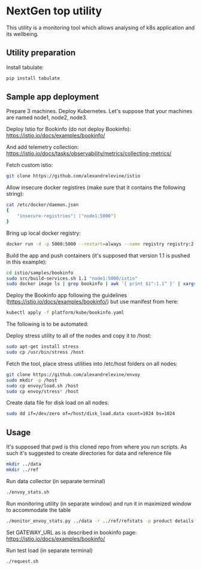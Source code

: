 # NextGen top utility

This utility is a monitoring tool which allows analysing of k8s application and its wellbeing.

## Utility preparation

Install tabulate:

``` bash
pip install tabulate
```

## Sample app deployment

Prepare 3 machines. Deploy Kubernetes. Let's suppose that your machines are named node1, node2, node3.

Deploy Istio for Bookinfo (do not deploy Bookinfo):
https://istio.io/docs/examples/bookinfo/

And add telemetry collection:
https://istio.io/docs/tasks/observability/metrics/collecting-metrics/

Fetch custom istio:

``` bash
git clone https://github.com/alexandrelevine/istio
```

Allow insecure docker registires (make sure that it contains the following string):

``` bash
cat /etc/docker/daemon.json
{
    "insecure-registries": ["node1:5000"]
}
```

Bring up local docker registry:

``` bash
docker run -d -p 5000:5000 --restart=always --name registry registry:2
```

Build the app and push containers (it's supposed that version 1.1 is pushed in this example):

``` bash
cd istio/samples/bookinfo
sudo src/build-services.sh 1.1 "node1:5000/istio"
sudo docker image ls | grep bookinfo | awk '{ print $1":1.1" }' | xargs -n 1 sudo docker push
```

Deploy the Bookinfo app following the guidelines (https://istio.io/docs/examples/bookinfo/) but use manifest from here:

``` bash
kubectl apply -f platform/kube/bookinfo.yaml
```

The following is to be automated:

Deploy stress utility to all of the nodes and copy it to /host:

``` bash
sudo apt-get install stress
sudo cp /usr/bin/stress /host
```

Fetch the tool, place stress utilities into /etc/host folders on all nodes:

``` bash
git clone https://github.com/alexandrelevine/envoy
sudo mkdir -p /host
sudo cp envoy/load.sh /host
sudo cp envoy/stress* /host
```

Create data file for disk load on all nodes:

``` bash
sudo dd if=/dev/zero of=/host/disk_load.data count=1024 bs=1024
```

## Usage

It's supposed that pwd is this cloned repo from where you run scripts.
As such it's suggested to create directories for data and reference file

``` bash
mkdir ../data
mkdir ../ref
```

Run data collector (in separate terminal)

``` bash
./envoy_stats.sh
```

Run monitoring utility (in separate window) and run it in maximized window to accommodate the table

``` bash
./monitor_envoy_stats.py ../data -r ../ref/refstats -p product details ratings reviews-v1 reviews-v2 reviews-v3
```

Set GATEWAY_URL as is described in bookinfo page:
https://istio.io/docs/examples/bookinfo/

Run test load (in separate terminal)

``` bash
./request.sh
```
